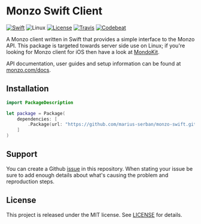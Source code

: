 # Monzo Swift Client

[![Swift][swift-badge]][swift-url]
![Linux][linux]
[![License][mit-badge]][mit-url]
[![Travis][travis-badge]][travis-url]
[![Codebeat][codebeat-badge]][codebeat-url]

A Monzo client written in Swift that provides a simple interface to the Monzo API. This package is targeted towards server side use on Linux; if you're looking for Monzo client for iOS then have a look at [MondoKit](https://github.com/pollarm/MondoKit).

API documentation, user guides and setup information can be found at [monzo.com/docs](https://monzo.com/docs/).

## Installation

```swift
import PackageDescription

let package = Package(
    dependencies: [
        .Package(url: "https://github.com/marius-serban/monzo-swift.git"),
    ]
)
```

## Support

You can create a Github [issue](https://github.com/marius-serban/monzo-swift/issues/new) in this repository. When stating your issue be sure to add enough details about what's causing the problem and reproduction steps.

## License

This project is released under the MIT license. See [LICENSE](LICENSE) for details.

[swift-badge]: https://img.shields.io/badge/Swift-3.0-orange.svg?style=flat
[swift-url]: https://swift.org
[mit-badge]: https://img.shields.io/badge/License-MIT-blue.svg?style=flat
[mit-url]: https://tldrlegal.com/license/mit-license
[travis-badge]: https://api.travis-ci.org/marius-serban/monzo-swift.svg?branch=master
[travis-url]: https://travis-ci.org/marius-serban/monzo-swift
[codebeat-badge]: https://codebeat.co/badges/b5c058fb-f26d-4a8d-82f9-82904b542c33
[codebeat-url]: https://codebeat.co/projects/github-com-marius-serban-monzo-swift
[linux]: https://img.shields.io/badge/Platform-linux-orange.svg